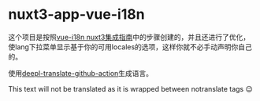 # nuxt3-app-vue-i18n

这个项目是按照[vue-i18n nuxt3集成指南](https://vue-i18n.intlify.dev/guide/integrations/nuxt3.html#example-codes)中的步骤创建的，并且还进行了优化，使lang下拉菜单显示基于你的可用locales的选项，这样你就不必手动声明你自己的。

使用[deepl-translate-github-action](https://github.com/lyqht/deepl-translate-github-action)生成语言。


This text will not be translated as it is wrapped between notranslate tags 😉
